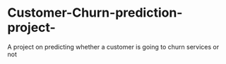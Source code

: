 # Customer-Churn-prediction-project-
A project on predicting whether a customer is going to churn services or not 
